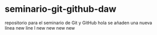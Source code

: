 # seminario-git-github-daw
repositorio para el seminario de Git y GitHub
hola 
se añaden una nueva línea
new line
l
new new new new
